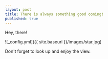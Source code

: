 ```yaml
---
layout: post
title: There is always something good coming!
published: true
---
```


Hey, there!

![_config.yml]({{ site.baseurl }}/images/star.jpg)

Don't forget to look up and enjoy the view.
